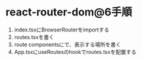 # react-router-dom@6手順
1. index.tsxにBrowserRouterをimportする
2. routes.tsxを書く
3. route componentsに<Outlet/>で、表示する場所を書く
4. App.tsxにuseRoutesのhookでroutes.tsxを配置する
